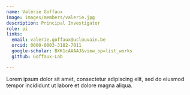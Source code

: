 ```yaml
---
name: Valérie Goffaux
image: images/members/valerie.jpg
description: Principal Investigator
role: pi
links:
  email: valerie.goffaux@uclouvain.be
  orcid: 0000-0003-3182-7011
  google-scholar: BXK1cAAAAJ&view_op=list_works
  github: Goffaux-Lab

---
```


Lorem ipsum dolor sit amet, consectetur adipiscing elit, sed do eiusmod tempor incididunt ut labore et dolore magna aliqua.
